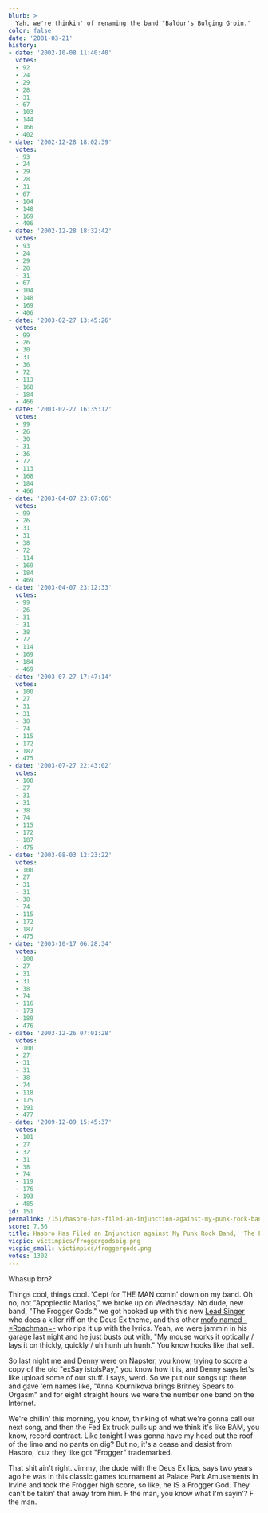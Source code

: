 ```yaml
---
blurb: >
  Yah, we're thinkin' of renaming the band "Baldur's Bulging Groin."
color: false
date: '2001-03-21'
history:
- date: '2002-10-08 11:40:40'
  votes:
  - 92
  - 24
  - 29
  - 28
  - 31
  - 67
  - 103
  - 144
  - 166
  - 402
- date: '2002-12-28 18:02:39'
  votes:
  - 93
  - 24
  - 29
  - 28
  - 31
  - 67
  - 104
  - 148
  - 169
  - 406
- date: '2002-12-28 18:32:42'
  votes:
  - 93
  - 24
  - 29
  - 28
  - 31
  - 67
  - 104
  - 148
  - 169
  - 406
- date: '2003-02-27 13:45:26'
  votes:
  - 99
  - 26
  - 30
  - 31
  - 36
  - 72
  - 113
  - 168
  - 184
  - 466
- date: '2003-02-27 16:35:12'
  votes:
  - 99
  - 26
  - 30
  - 31
  - 36
  - 72
  - 113
  - 168
  - 184
  - 466
- date: '2003-04-07 23:07:06'
  votes:
  - 99
  - 26
  - 31
  - 31
  - 38
  - 72
  - 114
  - 169
  - 184
  - 469
- date: '2003-04-07 23:12:33'
  votes:
  - 99
  - 26
  - 31
  - 31
  - 38
  - 72
  - 114
  - 169
  - 184
  - 469
- date: '2003-07-27 17:47:14'
  votes:
  - 100
  - 27
  - 31
  - 31
  - 38
  - 74
  - 115
  - 172
  - 187
  - 475
- date: '2003-07-27 22:43:02'
  votes:
  - 100
  - 27
  - 31
  - 31
  - 38
  - 74
  - 115
  - 172
  - 187
  - 475
- date: '2003-08-03 12:23:22'
  votes:
  - 100
  - 27
  - 31
  - 31
  - 38
  - 74
  - 115
  - 172
  - 187
  - 475
- date: '2003-10-17 06:28:34'
  votes:
  - 100
  - 27
  - 31
  - 31
  - 38
  - 74
  - 116
  - 173
  - 189
  - 476
- date: '2003-12-26 07:01:28'
  votes:
  - 100
  - 27
  - 31
  - 31
  - 38
  - 74
  - 118
  - 175
  - 191
  - 477
- date: '2009-12-09 15:45:37'
  votes:
  - 101
  - 27
  - 32
  - 31
  - 38
  - 74
  - 119
  - 176
  - 193
  - 485
id: 151
permalink: /151/hasbro-has-filed-an-injunction-against-my-punk-rock-band-the-frogger-gods/
score: 7.56
title: Hasbro Has Filed an Injunction against My Punk Rock Band, 'The Frogger Gods.'
vicpic: victimpics/froggergodsbig.png
vicpic_small: victimpics/froggergods.png
votes: 1302
---
```


Whasup bro?

Things cool, things cool. 'Cept for THE MAN comin' down on my band. Oh
no, not "Apoplectic Marios," we broke up on Wednesday. No dude, new
band, "The Frogger Gods," we got hooked up with this new [Lead
Singer](@/victim/136.md) who does a killer riff on the Deus Ex theme,
and this other [mofo named -=Roachman=-](@/victim/128.md) who rips it
up with the lyrics. Yeah, we were jammin in his garage last night and he
just busts out with, "My mouse works it optically / lays it on thickly,
quickly / uh hunh uh hunh." You know hooks like that sell.

So last night me and Denny were on Napster, you know, trying to score a
copy of the old "exSay istolsPay," you know how it is, and Denny says
let's like upload some of our stuff. I says, werd. So we put our songs
up there and gave 'em names like, "Anna Kournikova brings Britney Spears
to Orgasm" and for eight straight hours we were the number one band on
the Internet.

We're chillin' this morning, you know, thinking of what we're gonna call
our next song, and then the Fed Ex truck pulls up and we think it's like
BAM, you know, record contract. Like tonight I was gonna have my head
out the roof of the limo and no pants on dig? But no, it's a cease and
desist from Hasbro, 'cuz they like got "Frogger" trademarked.

That shit ain't right. Jimmy, the dude with the Deus Ex lips, says two
years ago he was in this classic games tournament at Palace Park
Amusements in Irvine and took the Frogger high score, so like, he IS a
Frogger God. They can't be takin' that away from him. F the man, you
know what I'm sayin'? F the man.
